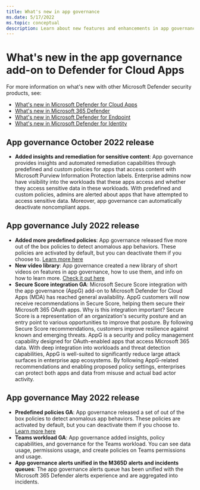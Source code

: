 ```yaml
---
title: What's new in app governance
ms.date: 5/17/2022
ms.topic: conceptual
description: Learn about new features and enhancements in app governance
---
```


# What's new in the app governance add-on to Defender for Cloud Apps

For more information on what's new with other Microsoft Defender security products, see:
- [What's new in Microsoft Defender for Cloud Apps](release-notes.md)
- [What's new in Microsoft 365 Defender](/microsoft-365/security/defender/whats-new) 
- [What's new in Microsoft Defender for Endpoint](/microsoft-365/security/defender-endpoint/whats-new-in-microsoft-defender-endpoint) 
- [What's new in Microsoft Defender for Identity](/defender-for-identity/whats-new)


## App governance October 2022 release
- **Added insights and remediation for sensitive content**: App governance provides insights and automated remediation capabilities through predefined and custom policies for apps that access content with Microsoft Purview Information Protection labels. Enterprise admins now have visibility into the workloads that these apps access and whether they access sensitive data in these workloads. With predefined and custom policies, admins are alerted about apps that have attempted to access sensitive data. Moreover, app governance can automatically deactivate noncompliant apps.



## App governance July 2022 release
- **Added more predefined policies**: App governance released five more out of the box policies to detect anomalous app behaviors. These policies are activated by default, but you can deactivate them if you choose to. [Learn more here](app-governance-predefined-policies.md)
-  **New video library**: App governance created a new library of short videos on features in app governance, how to use them, and info on how to learn more. [Check it out here](https://youtube.com/playlist?list=PLyhj1WZ29G66k4F_OZeMkQymRGyqHwZVp)
-  **Secure Score integration GA**: Microsoft Secure Score integration with the app governance (AppG) add-on to Microsoft Defender for Cloud Apps (MDA) has reached general availability. AppG customers will now receive recommendations in Secure Score, helping them secure their Microsoft 365 OAuth apps. 
Why is this integration important? 
Secure Score is a representation of an organization's security posture and an entry point to various opportunities to improve that posture. By following Secure Score recommendations, customers improve resilience against known and emerging threats.
AppG is a security and policy management capability designed for OAuth-enabled apps that access Microsoft 365 data. With deep integration into workloads and threat detection capabilities, AppG is well-suited to significantly reduce large attack surfaces in enterprise app ecosystems. By following AppG-related recommendations and enabling proposed policy settings, enterprises can protect both apps and data from misuse and actual bad actor activity. 


## App governance May 2022 release
- **Predefined policies GA**: App governance released a set of out of the box policies to detect anomalous app behaviors. These policies are activated by default, but you can deactivate them if you choose to. [Learn more here](app-governance-predefined-policies.md)
-  **Teams workload GA**: App governance added insights, policy capabilities, and governance for the Teams workload. You can see data usage, permissions usage, and create policies on Teams permissions and usage.
-  **App governance alerts unified in the M365D alerts and incidents queues**: The app governance alerts queue has been unified with the Microsoft 365 Defender alerts experience and are aggregated into incidents. 
